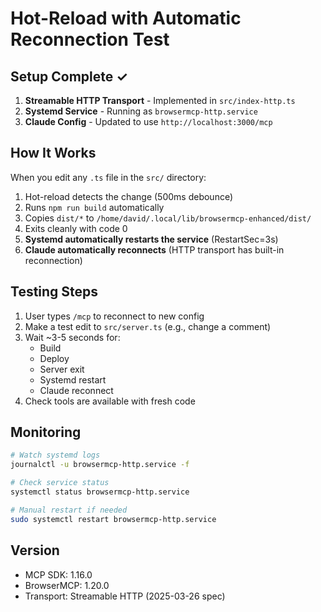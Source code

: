 # Hot-Reload with Automatic Reconnection Test

## Setup Complete ✓

1. **Streamable HTTP Transport** - Implemented in `src/index-http.ts`
2. **Systemd Service** - Running as `browsermcp-http.service`
3. **Claude Config** - Updated to use `http://localhost:3000/mcp`

## How It Works

When you edit any `.ts` file in the `src/` directory:

1. Hot-reload detects the change (500ms debounce)
2. Runs `npm run build` automatically
3. Copies `dist/*` to `/home/david/.local/lib/browsermcp-enhanced/dist/`
4. Exits cleanly with code 0
5. **Systemd automatically restarts the service** (RestartSec=3s)
6. **Claude automatically reconnects** (HTTP transport has built-in reconnection)

## Testing Steps

1. User types `/mcp` to reconnect to new config
2. Make a test edit to `src/server.ts` (e.g., change a comment)
3. Wait ~3-5 seconds for:
   - Build
   - Deploy
   - Server exit
   - Systemd restart
   - Claude reconnect
4. Check tools are available with fresh code

## Monitoring

```bash
# Watch systemd logs
journalctl -u browsermcp-http.service -f

# Check service status
systemctl status browsermcp-http.service

# Manual restart if needed
sudo systemctl restart browsermcp-http.service
```

## Version

- MCP SDK: 1.16.0
- BrowserMCP: 1.20.0
- Transport: Streamable HTTP (2025-03-26 spec)
